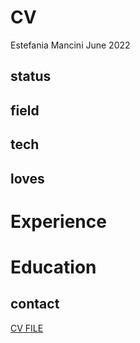 CV
================
Estefania Mancini
June 2022

## status
## field
## tech
## loves
# Experience
# Education
## contact
<a download="download" href="Mancini2022/Mancini2022.pdf"> CV FILE </a>
